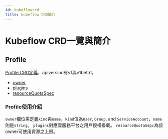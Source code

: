 ```yaml
---
id: kubeflowcrd
title: kubeflow CRD簡介
---
```


# Kubeflow CRD一覽與簡介
## Profile
[Profile CRD定義](https://github.com/kubeflow/kubeflow/blob/master/components/profile-controller/config/crd/bases/kubeflow.org_profiles.yaml)，apiversion有v1與v1beta1。
* [owner](https://github.com/kubeflow/kubeflow/blob/master/components/profile-controller/config/crd/bases/kubeflow.org_profiles.yaml#L37-L63)
* [plugins](https://github.com/kubeflow/kubeflow/blob/master/components/profile-controller/config/crd/bases/kubeflow.org_profiles.yaml#L68-L84)
* [resourceQuotaSpec](https://github.com/kubeflow/kubeflow/blob/master/components/profile-controller/config/crd/bases/kubeflow.org_profiles.yaml#L88-L146)
### Profile使用介紹
`owner`欄位需定義`kind`與`name`，`kind`值為`User`, `Group`, and `ServiceAccount`，`name`則是`string`。
`plugins`對應雲服務平台之用戶授權掛載。
`resourceQuotaSepc`為該owner可使用資源之上限。
